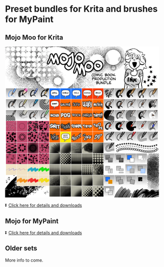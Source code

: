 # Preset bundles for Krita and brushes for MyPaint

## Mojo Moo for Krita

[![Mass menu](img/mass-menu.png)](https://github.com/ink-cow/presets/releases/tag/moo)

⏬ [Click here for details and downloads](https://github.com/ink-cow/presets/releases/tag/moo)

## Mojo for MyPaint

⏬ [Click here for details and downloads](https://github.com/ink-cow/presets/releases/tag/mypaint-mojo)

## Older sets

More info to come.

